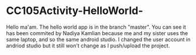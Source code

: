 # CC105Activity-HelloWorld-
Hello ma'am. The hello world app is in the branch "master". You can see it has been commited by Nadiya Kamlian because me and my sister uses the same laptop, and so the same android studio. I changed the user account in andriod studio but it still won't change as I push/upload the project.
